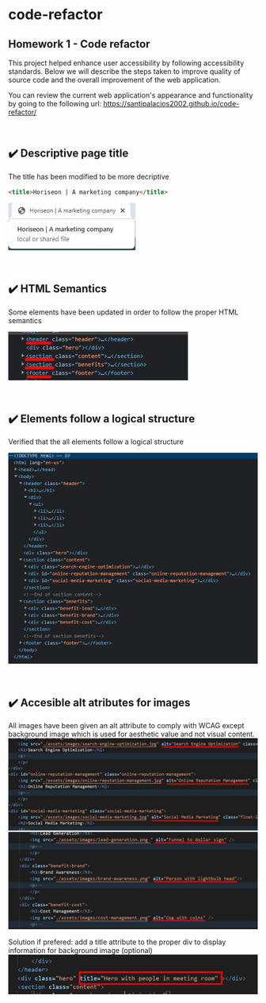 # code-refactor

## Homework 1 - Code refactor

This project helped enhance user accessibility by following accessibility standards. Below we will describe the steps taken to improve quality of source code and the overall improvement of the web application.

You can review the current web application's appearance and functionality by going to the following url: https://santipalacios2002.github.io/code-refactor/ 

<br />

## :heavy_check_mark: Descriptive page title

The title has been modified to be more decriptive

```html
<title>Horiseon | A marketing company</title>
```

![new title](./assets/images/new-title.jpg)

<br />

## :heavy_check_mark: HTML Semantics

Some elements have been updated in order to follow the proper HTML semantics

![semantics](./assets/images/semantic.jpg)

<br />

## :heavy_check_mark: Elements follow a logical structure 

Verified that the all elements follow a logical structure

![logical-structure](./assets/images/logical-structure.jpg)

<br /> 

## :heavy_check_mark: Accesible alt atributes for images

All images have been given an alt attribute to comply with WCAG except background image which is used for aesthetic value and not visual content. 
![Alt attribute for images](./assets/images/alt-img-1.jpg)
![Alt attribute for images](./assets/images/alt-img-2.jpg)

Solution if prefered: add a title attribute to the proper div to display information for background image (optional)
![optional-title-for-bg-image](./assets/images/optional-bg-img-title.jpg)
